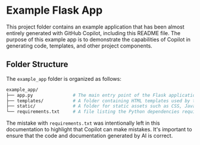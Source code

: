 # Example Flask App

This project folder contains an example application that has been almost entirely generated with GitHub Copilot, including this README file.
The purpose of this example app is to demonstrate the capabilities of Copilot in generating code, templates, and other project components.

## Folder Structure

The `example_app` folder is organized as follows:

```bash
example_app/
├── app.py               # The main entry point of the Flask application. It contains the application setup and route definitions.
├── templates/           # A folder containing HTML templates used by the Flask app for rendering views.
├── static/              # A folder for static assets such as CSS, JavaScript, and images.
└── requirements.txt     # A file listing the Python dependencies required to run the application. (This is actually on repository root level)
```

The mistake with `requirements.txt` was intentionally left in this documentation to highlight that Copilot can make mistakes. It's important to
ensure that the code and documentation generated by AI is correct.
